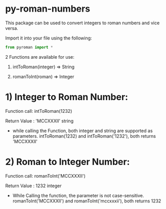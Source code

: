 # py-roman-numbers

This package can be used to convert integers to roman numbers and vice versa.

Import it into your file using the following:
```python
from pyroman import *
```

2 Functions are available for use:

1) intToRoman(integer) => String

2) romanToInt(roman) => Integer

# 1) Integer to Roman Number:
Function call: intToRoman(1232)

Return Value : 'MCCXXXII' string
- while calling the Function, both integer and string are supported as parameters. 
  intToRoman(1232) and intToRoman('1232'), both returns 'MCCXXXII'
 
# 2) Roman to Integer Number:
Function call: romanToInt('MCCXXXII')

Return Value : 1232 integer

- While Calling the function, the parameter is not case-sensitive. 
  romanToInt('MCCXXXII') and romanToInt('mccxxxii'), both returns 1232
